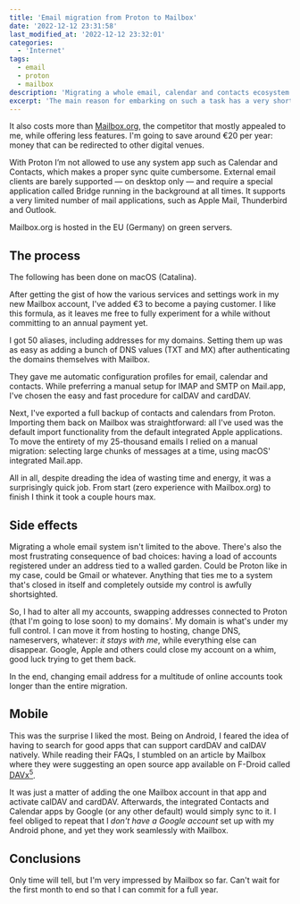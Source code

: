 ```yaml
---
title: 'Email migration from Proton to Mailbox'
date: '2022-12-12 23:31:58'
last_modified_at: '2022-12-12 23:32:01'
categories:
  - 'Internet'
tags:
  - email
  - proton
  - mailbox
description: 'Migrating a whole email, calendar and contacts ecosystem from Proton to Mailbox. On both desktop and mobile.'
excerpt: 'The main reason for embarking on such a task has a very short answer: I can’t support the fact of being trapped in a <a href="/ethics/">walled garden</a>. When I chose Proton years ago I wasn’t bothered by the concept.'
---
```

It also costs more than [Mailbox.org](https://mailbox.org), the competitor that mostly appealed to me, while offering less features. I'm going to save around €20 per year: money that can be redirected to other digital venues.

With Proton I’m not allowed to use any system app such as Calendar and Contacts, which makes a proper sync quite cumbersome. External email clients are barely supported — on desktop only — and require a special application called Bridge running in the background at all times. It supports a very limited number of mail applications, such as Apple Mail, Thunderbird and Outlook.

Mailbox.org is hosted in the EU (Germany) on green servers.

## The process

The following has been done on macOS (Catalina).

After getting the gist of how the various services and settings work in my new Mailbox account, I've added €3 to become a paying customer. I like this formula, as it leaves me free to fully experiment for a while without committing to an annual payment yet.

I got 50 aliases, including addresses for my domains. Setting them up was as easy as adding a bunch of DNS values (TXT and MX) after authenticating the domains themselves with Mailbox.

They gave me automatic configuration profiles for email, calendar and contacts. While preferring a manual setup for IMAP and SMTP on Mail.app, I've chosen the easy and fast procedure for calDAV and cardDAV.

Next, I've exported a full backup of contacts and calendars from Proton. Importing them back on Mailbox was straightforward: all I've used was the default import functionality from the default integrated Apple applications. To move the entirety of my 25-thousand emails I relied on a manual migration: selecting large chunks of messages at a time, using macOS' integrated Mail.app.

All in all, despite dreading the idea of wasting time and energy, it was a surprisingly quick job. From start (zero experience with Mailbox.org) to finish I think it took a couple hours max.

## Side effects

Migrating a whole email system isn't limited to the above. There's also the most frustrating consequence of bad choices: having a load of accounts registered under an address tied to a walled garden. Could be Proton like in my case, could be Gmail or whatever. Anything that ties me to a system that's closed in itself and completely outside my control is awfully shortsighted.

So, I had to alter all my accounts, swapping addresses connected to Proton (that I'm going to lose soon) to my domains'. My domain is what's under my full control. I can move it from hosting to hosting, change DNS, nameservers, whatever: *it stays with me*, while everything else can disappear. Google, Apple and others could close my account on a whim, good luck trying to get them back.

In the end, changing email address for a multitude of online accounts took longer than the entire migration.

## Mobile

This was the surprise I liked the most. Being on Android, I feared the idea of having to search for good apps that can support cardDAV and calDAV natively. While reading their FAQs, I stumbled on an article by Mailbox where they were suggesting an open source app available on F-Droid called [DAVx<sup>5</sup>](https://f-droid.org/en/packages/at.bitfire.davdroid/).

It was just a matter of adding the one Mailbox account in that app and activate calDAV and cardDAV. Afterwards, the integrated Contacts and Calendar apps by Google (or any other default) would simply sync to it. I feel obliged to repeat that I *don't have a Google account* set up with my Android phone, and yet they work seamlessly with Mailbox.

## Conclusions

Only time will tell, but I'm very impressed by Mailbox so far. Can't wait for the first month to end so that I can commit for a full year.